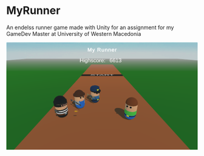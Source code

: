 # MyRunner

An endelss runner game made with Unity for an assignment for my GameDev Master at University of Western Macedonia

[![Gameplay Video](https://github.com/DjTeo/MyRunner/blob/main/Cover.png?raw=true)](https://youtu.be/ccc-fuvoivU)
